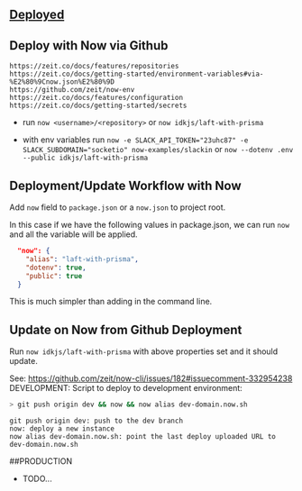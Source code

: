 ## [Deployed](https://laft-with-prisma.now.sh/)

## Deploy with Now via Github

```
https://zeit.co/docs/features/repositories
https://zeit.co/docs/getting-started/environment-variables#via-%E2%80%9Cnow.json%E2%80%9D
https://github.com/zeit/now-env
https://zeit.co/docs/features/configuration
https://zeit.co/docs/getting-started/secrets
```

* run `now <username>/<repository>` or `now idkjs/laft-with-prisma`

- with env variables run `now -e SLACK_API_TOKEN="23uhc87" -e SLACK_SUBDOMAIN="socketio" now-examples/slackin` or `now --dotenv .env --public idkjs/laft-with-prisma`

## Deployment/Update Workflow with Now

Add `now` field to `package.json` or a `now.json` to project root.

In this case if we have the following values in package.json, we can run `now` and all the variable will be applied.

```json
  "now": {
    "alias": "laft-with-prisma",
    "dotenv": true,
    "public": true
  }
```

This is much simpler than adding in the command line.

## Update on Now from Github Deployment

Run `now idkjs/laft-with-prisma` with above properties set and it should update.

See: https://github.com/zeit/now-cli/issues/182#issuecomment-332954238
DEVELOPMENT:
Script to deploy to development environment:

```sh
> git push origin dev && now && now alias dev-domain.now.sh
```

    git push origin dev: push to the dev branch
    now: deploy a new instance
    now alias dev-domain.now.sh: point the last deploy uploaded URL to dev-domain.now.sh

##PRODUCTION

* TODO...
